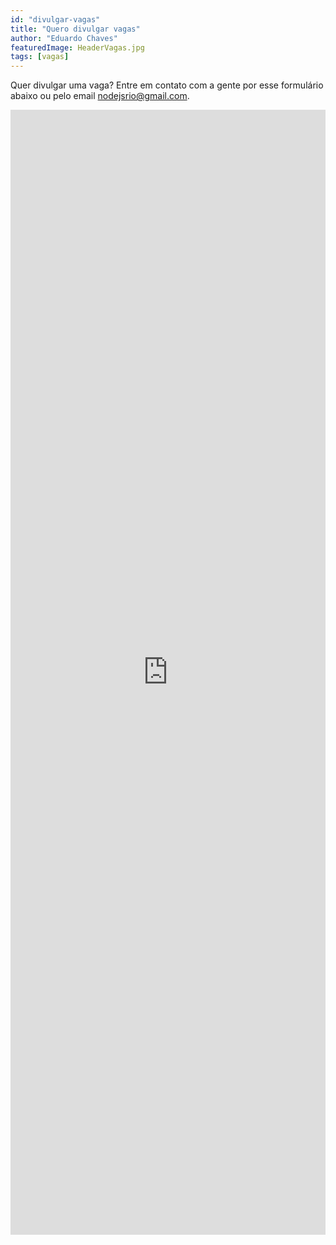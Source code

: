 ```yaml
---
id: "divulgar-vagas"
title: "Quero divulgar vagas"
author: "Eduardo Chaves"
featuredImage: HeaderVagas.jpg
tags: [vagas]
---
```


Quer divulgar uma vaga? Entre em contato com a gente por esse formulário abaixo ou pelo email [nodejsrio@gmail.com](mailto:nodejsrio@gmail.com).

<iframe src="https://docs.google.com/forms/d/e/1FAIpQLScR7faRttwMLXyZpKP2Hkzq1bnUSJb2Sm2bVqY8gDv1X-C5Ow/viewform?embedded=true" width="100%" height="1800" frameborder="0" marginheight="0" marginwidth="0">Carregando…</iframe>

